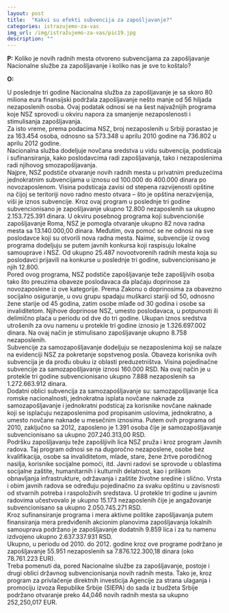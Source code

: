 ```yaml
---
layout: post
title:  "Kakvi su efekti subvencija za zapošljavanje?"
categories: istrazujemo-za-vas
img_url: /img/istražujemo-za-vas/pic19.jpg
description: ""
---
```


**P:**
Koliko je novih radnih mesta otvoreno subvencijama za zapošljavanje Nacionalne službe za zapošljavanje i koliko nas je sve to koštalo?


**O:**
<div class="justify">
U poslednje tri godine Nacionalna služba za zapošljavanje je sa skoro 80 miliona eura finansijski podržala zapošljavanje nešto manje od 56 hiljada nezaposlenih osoba. Ovaj podatak odnosi se na šest najvažnijih programa koje NSZ sprovodi u okviru napora za smanjenje nezaposlenosti i stimulisanja zapošljavanja.<br/>
Za isto vreme, prema podacima NSZ, broj nezaposlenih u Srbiji porastao je za 163.454 osoba, odnosno sa 573.348 u aprilu 2010 godine na 736.802 u aprilu 2012 godine.<br/>
Nacionalna služba dodeljuje novčana sredstva u vidu subvencija, podsticaja i sufinansiranja, kako poslodavcima radi zapošljavanja, tako i nezaposlenima radi njihovog smozapošljavanja.<br/>
Najpre, NSZ podstiče otvaranje novih radnih mesta u privatnim preduzećima jednokratnim subvencijama u iznosu od 100.000 do 400.000 dinara po novozaposlenom. Visina podsticaja zavisi od stepena razvijenosti opštine na čijoj se teritoriji novo radno mesto otvara – što je opština nerazvijenija, viši je iznos subvencije. Kroz ovaj program u poslednje tri godine subvencionisano je zapošljavanje ukupno 12.800 nezaposlenih sa ukupno 2.153.725.391 dinara. U okviru posebnog programa koji subvencioniše zapošljavanje Roma, NSZ je pomogla otvaranje ukupno 82 nova radna mesta sa 13.140.000,00 dinara. Međutim, ova pomoć se ne odnosi na sve poslodavce koji su otvorili nova radna mesta. Naime, subvencije iz ovog programa dodeljuju se putem javnih konkursa koji raspisuju lokalne samouprave i NSZ. Od ukupno 25.487 novootvorenih radnih mesta koja su poslodavci prijavili na konkurse u poslednje tri godine, subvencionisano je njih 12.800.<br/>
Pored ovog programa, NSZ podstiče zapošljavanje teže zapošljivih osoba tako što preuzima obaveze poslodavaca da plaćaju doprinose za novozaposlene iz ove kategorije. Prema Zakonu o doprinosima za obavezno socijalno osiguranje, u ovu grupu spadaju muškarci stariji od 50, odnosno žene starije od 45 godina, zatim osobe mlađe od 30 godina i osobe sa invaliditetom. Njihove doprinose NSZ, umesto poslodavaca, u potpunosti ili delimično plaća u periodu od dve do tri godine. Ukupan iznos sredstva utrošenih za ovu namenu u protekle tri godine iznosio je 1.326.697.002 dinara. Na ovaj način je stimulisano zapošljavanje ukupno 8.758 nezaposlenih.<br/>
Subvencije za samozapošljavanje dodeljuju se nezaposlenima koji se nalaze na evidenciji NSZ za pokretanje sopstvenog posla. Obaveza korisnika ovih subvencija je da prođu obuku iz oblasti preduzetništva. Visina pojedinačne subvencije za samozapošljavanje iznosi 160.000 RSD. Na ovaj način je u protekle tri godine subvencionisano ukupno 7.888 nezaposlenih sa  1.272.663.912 dinara.<br/>
Dodatni oblici subvencija za samozapošljavanje su: samozapošljavanje lica romske nacionalnosti, jednokratna isplata novčane naknade za samozapošljavanje i jednokratni podsticaj za korisnike novčane naknade koji se isplaćuju nezaposlenima pod propisanim uslovima, jednokratno, a umesto novčane naknade u mesečnim iznosima. Putem ovih programa od 2010, zaključno sa 2012, zaposleno je 1.391 osoba čije je samozapošljavanje subvencionisano sa ukupno 207.240.313,00 RSD.<br/>
Podršku zapošljavanju teže zapošljivih lica NSZ pruža i kroz program Javnih radova. Taj program odnosi se na dugoročno nezaposlene, osobe bez kvalifikacija, osobe sa invaliditetom, mlade, stare, žene žrtve porodičnog nasilja, korisnike socijalne pomoći, itd. Javni radovi se sprovode u oblastima socijalne zaštite, humanitarnih i kulturnih delatnost, kao i prilikom obnavljanja infrastrukture, održavanja i zaštite životne sredine i slično. Vrsta i obim javnih radova se određuju pojedinačno za svaku opštinu u zavisnosti od stvarnih potreba i raspoloživih sredstava. U protekle tri godine u javnim radovima učestvovalo je ukupno 15.173 nezaposlenih čije je angažovanje subvencionisano sa ukupno 2.050.745.271 RSD.<br/>
Kroz sufinansiranje programa i mera aktivne politike zapošljavanja putem finansiranja mera predviđenih akcionim planovima zapošljavanja lokalnih samouprava podržano je zapošljavanje dodatnih 9.859 lica i za tu namenu izdvojeno ukupno 2.637.337.931 RSD.<br/>
Ukupno, u periodu od 2010. do 2012. godine kroz ove programe podržano je zapošljavanje 55.951 nezaposlenih sa 7.876.122.300,18 dinara (oko 78.761.223 EUR).<br/>
Treba pomenuti da, pored Nacionalne službe za zapošljavanje, postoje i drugi oblici državnog subvencionisanja novih radnih mesta. Tako je, kroz program za privlačenje direktnih investicija Agencije za strana ulaganja i promociju izvoza Republike Srbije (SIEPA) do sada iz budžeta Srbije podržano otvaranje preko 44,046 novih radnih mesta sa ukupno 252,250,017 EUR.<br/></div>